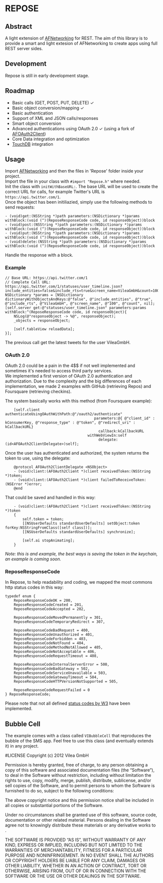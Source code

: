 # REPOSE
## Abstract
A light extension of [AFNetworking](https://github.com/AFNetworking/AFNetworking) for REST.
The aim of this library is to provide a smart and light extesion of AFNetworking to create apps using full REST server sides.

## Development
Repose is still in early development stage.

## Roadmap
- Basic calls (GET, POST, PUT, DELETE) ✓
- Basic object conversion/mapping ✓
- Basic authentication
- Support of XML and JSON calls/responses
- Smart object conversion
- Advanced authentications using OAuth 2.0 ✓ (using a fork of [AFOAuth2Client](https://github.com/bontoJR/AFOAuth2Client))
- Core Data integration and optimization
- [TouchDB](https://github.com/couchbaselabs/TouchDB-iOS) integration

## Usage
Import [AFNetworking](https://github.com/AFNetworking/AFNetworking) and then the files in 'Repose' folder inside your project.<br/>
Import the file in your class with `#import "Repose.h"` where needed.<br/>
Init the class with `initWithBaseURL:`. The base URL will be used to create the correct URL for calls, for example Twitter's URL is `https://api.twitter.com/1`.<br/>
Once the object has been initiliazied, simply use the following methods to send requests:

	- (void)get:(NSString *)path parameters:(NSDictionary *)params withBlock:(void (^)(ReposeResponseCode code, id responseObject))block
	- (void)post:(NSString *)path parameters:(NSDictionary *)params withBlock:(void (^)(ReposeResponseCode code, id responseObject))block
	- (void)put:(NSString *)path parameters:(NSDictionary *)params withBlock:(void (^)(ReposeResponseCode code, id responseObject))block
	- (void)delete:(NSString *)path parameters:(NSDictionary *)params withBlock:(void (^)(ReposeResponseCode code, id responseObject))block

Handle the response with a block.

### Example

	// Base URL: https://api.twitter.com/1
	// Complete Call URL: https://api.twitter.com/1/statuses/user_timeline.json?include_entities=false&include_rts=true&screen_name=VileaGmbH&count=100
    NSDictionary *params = [NSDictionary dictionaryWithObjectsAndKeys:@"false", @"include_entities", @"true", @"include_rts", @"VileaGmbH", @"screen_name", @"100", @"count", nil];
    [self.server get:@"statuses/user_timeline.json" parameters:params withBlock:^(ReposeResponseCode code, id responseObject){
        NSLog(@"responseObject -> %@", responseObject);
        _objects = responseObject;
        
        [self.tableView reloadData];
    }];

The previous call get the latest tweets for the user VileaGmbH.

### OAuth 2.0
OAuth 2.0 could be a pain in the 4$$ if not well implemented and sometimes it's needed to access third party services.<br/>
We implemented a first version of OAuth 2.0 authentication and authorization. Due to the complexity and the big differences of each implementation, we made 2 examples with GitHub (retrieving Repos) and Foursquare (retrieving checkins).

The system basically works with this method (from Foursquare example):

		[self.client authenticateUsingOAuthWithPath:@"/oauth2/authenticate"
	                                         parameters:@{ @"client_id" : kConsumerKey, @"response_type" : @"token", @"redirect_uri" : kCallbackURL}
	                                           callback:kCallbackURL
	                                      withWebViewIn:self
	                                           delegate:(id<AFOAuth2ClientDelegate>)self];

Once the user has authenticated and authorized, the system returns the token to use, using the delegate:

		@protocol AFOAuth2ClientDelegate <NSObject>
		- (void)client:(AFOAuth2Client *)client receivedToken:(NSString *)token;
		- (void)client:(AFOAuth2Client *)client failedToReceiveToken:(NSError *)error;
		@end

That could be saved and handled in this way:

		- (void)client:(AFOAuth2Client *)client receivedToken:(NSString *)token
		{
		    self.token = token;
		    [[NSUserDefaults standardUserDefaults] setObject:token forKey:NSStringFromClass([self class])];
		    [[NSUserDefaults standardUserDefaults] synchronize];
		    
		    [self.ai stopAnimating];
		}
*Note: this is and example, the best ways is saving the token in the keychain, an example is coming soon.*

### ReposeResponseCode
In Repose, to help readability and coding, we mapped the most commons http status codes in this way:

	typedef enum {
	    ReposeResponseCodeOK = 200,
	    ReposeResponseCodeCreated = 201,
	    ReposeResponseCodeAccepted = 202,
	    
	    ReposeResponseCodeMovedPermanently = 301,
	    ReposeResponseCodeTemporaryRedirect = 307,
	    
	    ReposeResponseCodeBadRequest = 400,
	    ReposeResponseCodeUnauthorized = 401,
	    ReposeResponseCodeForbidden = 403,
	    ReposeResponseCodeNotFound = 404,
	    ReposeResponseCodeMethodNotAllowed = 405,
	    ReposeResponseCodeNotAcceptable = 406,
	    ReposeResponseCodeRequestTimeout = 408,
	    
	    ReposeResponseCodeInternalServerError = 500,
	    ReposeResponseCodeBadGateway = 502,
	    ReposeResponseCodeServiceUnavailable = 503,
	    ReposeResponseCodeGatewayTimeout = 504,
	    ReposeResponseCodeHTTPVersionNotSupported = 505,
	    
	    ReposeResponseCodeRequestFailed = 0
	} ReposeResponseCode;

Please note that not all defined [status codes by W3](http://www.w3.org/Protocols/rfc2616/rfc2616-sec10.html) have been implemented.

## Bubble Cell
The example comes with a class called `VIBubbleCell` that reproduces the bubble of the SMS app. Feel free to use this class (and eventually extends it) in any project.

#LICENSE
Copyright (c) 2012 Vilea GmbH

Permission is hereby granted, free of charge, to any person obtaining a copy of this software and associated documentation files (the “Software”), to deal in the Software without restriction, including without limitation the rights to use, copy, modify, merge, publish, distribute, sublicense, and/or sell copies of the Software, and to permit persons to whom the Software is furnished to do so, subject to the following conditions:

The above copyright notice and this permission notice shall be included in all copies or substantial portions of the Software.

Under no circumstances shall be granted use of this software, source code, documentation or other related material. Persons dealing in the Software agree not to knowingly distribute these materials or any derivative works to .

THE SOFTWARE IS PROVIDED “AS IS”, WITHOUT WARRANTY OF ANY KIND, EXPRESS OR IMPLIED, INCLUDING BUT NOT LIMITED TO THE WARRANTIES OF MERCHANTABILITY, FITNESS FOR A PARTICULAR PURPOSE AND NONINFRINGEMENT. IN NO EVENT SHALL THE AUTHORS OR COPYRIGHT HOLDERS BE LIABLE FOR ANY CLAIM, DAMAGES OR OTHER LIABILITY, WHETHER IN AN ACTION OF CONTRACT, TORT OR OTHERWISE, ARISING FROM, OUT OF OR IN CONNECTION WITH THE SOFTWARE OR THE USE OR OTHER DEALINGS IN THE SOFTWARE.